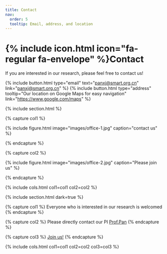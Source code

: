 ```yaml
---
title: Contact
nav:
  order: 5
  tooltip: Email, address, and location
---
```


# {% include icon.html icon="fa-regular fa-envelope" %}Contact

If you are interested in our research, please feel free to contact us!

{%
  include button.html
  type="email"
  text="panxj@smart.org.cn"
  link="panxj@smart.org.cn"
%}
{%
  include button.html
  type="address"
  tooltip="Our location on Google Maps for easy navigation"
  link="https://www.google.com/maps"
%}

{% include section.html %}

{% capture col1 %}

{%
  include figure.html
  image="images/office-1.jpg"
  caption="contact us"
%}

{% endcapture %}

{% capture col2 %}

{%
  include figure.html
  image="images/office-2.jpg"
  caption="Please join us"
%}

{% endcapture %}

{% include cols.html col1=col1 col2=col2 %}

{% include section.html dark=true %}

{% capture col1 %}
Everyone who is interested in our research is welcomed
{% endcapture %}

{% capture col2 %}
Please directly contact our PI [Prof.Pan](https://panxiaojing-lab.com/members/panxiaojing.html)
{% endcapture %}

{% capture col3 %}
[Join us!](panxj@smart.org.cn)
{% endcapture %}

{% include cols.html col1=col1 col2=col2 col3=col3 %}
